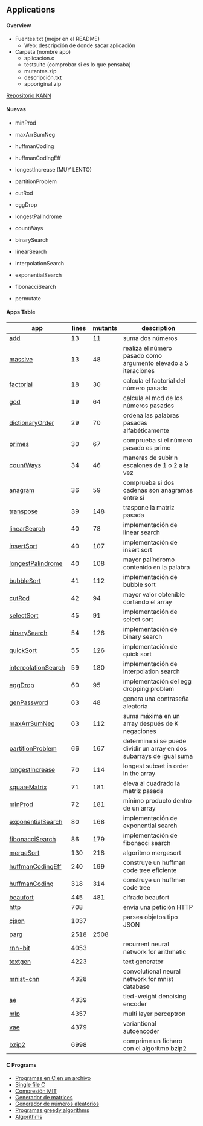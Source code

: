 ## Applications

#### Overview
 - Fuentes.txt (mejor en el README)
     - Web: descripción de donde sacar aplicación
 - Carpeta (nombre app)
     - aplicacion.c
     - testsuite (comprobar si es lo que pensaba)
     - mutantes.zip
     - descripción.txt
     - apporiginal.zip

[Repositorio KANN](https://github.com/attractivechaos/kann/tree/master/examples)

#### Nuevas
 - minProd
 - maxArrSumNeg
 - huffmanCoding
 - huffmanCodingEff
 - longestIncrease (MUY LENTO)
 - partitionProblem
 - cutRod
 - eggDrop
 - longestPalindrome
 - countWays
 - binarySearch
 - linearSearch
 - interpolationSearch
 - exponentialSearch
 - fibonacciSearch

 - permutate

#### Apps Table

| app | lines | mutants | description |
| ----------- | ----------- | ----------- | ----------- |
| [add](https://github.com/MartindlHeras/TFG_I/edit/main/apps/add) | 13 | 11 | suma dos números |
| [massive](https://github.com/MartindlHeras/TFG_I/edit/main/apps/massive) | 13 | 48 | realiza el número pasado como argumento elevado a 5 iteraciones |
| [factorial](https://github.com/MartindlHeras/TFG_I/edit/main/apps/factorial) | 18 | 30 | calcula el factorial del número pasado |
| [gcd](https://github.com/MartindlHeras/TFG_I/edit/main/apps/gcd) | 19 | 64 | calcula el mcd de los números pasados |
| [dictionaryOrder](https://github.com/MartindlHeras/TFG_I/edit/main/apps/dictionaryOrder) | 29 | 70 | ordena las palabras pasadas alfabéticamente |
| [primes](https://github.com/MartindlHeras/TFG_I/edit/main/apps/primes) | 30 | 67 | comprueba si el número pasado es primo |
| [countWays](https://github.com/MartindlHeras/TFG_I/edit/main/apps/countWays) | 34 | 46 | maneras de subir n escalones de 1 o 2 a la vez |
| [anagram](https://github.com/MartindlHeras/TFG_I/edit/main/apps/anagram) | 36 | 59 | comprueba si dos cadenas son anagramas entre sí |
| [transpose](https://github.com/MartindlHeras/TFG_I/edit/main/apps/transpose) | 39 | 148 | traspone la matriz pasada |
| [linearSearch](https://github.com/MartindlHeras/TFG_I/edit/main/apps/linearSearch) | 40 | 78 | implementación de linear search |
| [insertSort](https://github.com/MartindlHeras/TFG_I/edit/main/apps/insertSort) | 40 | 107 | implementación de insert sort |
| [longestPalindrome](https://github.com/MartindlHeras/TFG_I/edit/main/apps/longestPalindrome) | 40 | 108 | mayor palíndromo contenido en la palabra |
| [bubbleSort](https://github.com/MartindlHeras/TFG_I/edit/main/apps/bubbleSort) | 41 | 112 | implementación de bubble sort |
| [cutRod](https://github.com/MartindlHeras/TFG_I/edit/main/apps/cutRod) | 42 | 94 | mayor valor obtenible cortando el array |
| [selectSort](https://github.com/MartindlHeras/TFG_I/edit/main/apps/selectSort) | 45 | 91 | implementación de select sort |
| [binarySearch](https://github.com/MartindlHeras/TFG_I/edit/main/apps/binarySearch) | 54 | 126 | implementación de binary search |
| [quickSort](https://github.com/MartindlHeras/TFG_I/edit/main/apps/quickSort) | 55 | 126 | implementación de quick sort |
| [interpolationSearch](https://github.com/MartindlHeras/TFG_I/edit/main/apps/interpolationSearch) | 59 | 180 | implementación de interpolation search |
| [eggDrop](https://github.com/MartindlHeras/TFG_I/edit/main/apps/eggDrop) | 60 | 95 | implementación del egg dropping problem |
| [genPassword](https://github.com/MartindlHeras/TFG_I/edit/main/apps/genPassword) | 63 | 48 | genera una contraseña aleatoria |
| [maxArrSumNeg](https://github.com/MartindlHeras/TFG_I/edit/main/apps/maxArrSumNeg) | 63 | 112 | suma máxima en un array después de K negaciones |
| [partitionProblem](https://github.com/MartindlHeras/TFG_I/edit/main/apps/partitionProblem) | 66 | 167 | determina si se puede dividir un array en dos subarrays de igual suma |
| [longestIncrease](https://github.com/MartindlHeras/TFG_I/edit/main/apps/longestIncrease) | 70 | 114 | longest subset in order in the array |
| [squareMatrix](https://github.com/MartindlHeras/TFG_I/edit/main/apps/squareMatrix) | 71 | 181 | eleva al cuadrado la matriz pasada |
| [minProd](https://github.com/MartindlHeras/TFG_I/edit/main/apps/minProd) | 72 | 181 | mínimo producto dentro de un array |
| [exponentialSearch](https://github.com/MartindlHeras/TFG_I/edit/main/apps/exponentialSearch) | 80 | 168 | implementación de exponential search |
| [fibonacciSearch](https://github.com/MartindlHeras/TFG_I/edit/main/apps/fibonacciSearch) | 86 | 179 | implementación de fibonacci search |
| [mergeSort](https://github.com/MartindlHeras/TFG_I/edit/main/apps/mergeSort) | 130 | 218 | algoritmo mergesort |
| [huffmanCodingEff](https://github.com/MartindlHeras/TFG_I/edit/main/apps/huffmanCodingEff) | 240 | 199 | construye un huffman code tree eficiente |
| [huffmanCoding](https://github.com/MartindlHeras/TFG_I/edit/main/apps/huffmanCoding) | 318 | 314 | construye un huffman code tree |
| [beaufort](https://github.com/MartindlHeras/TFG_I/edit/main/apps/beaufort) | 445 | 481 | cifrado beaufort |
| [http](https://github.com/MartindlHeras/TFG_I/edit/main/apps/http) | 708 | | envía una petición HTTP |
| [cjson](https://github.com/MartindlHeras/TFG_I/edit/main/apps/cjson) | 1037 | | parsea objetos tipo JSON |
| [parg](https://github.com/MartindlHeras/TFG_I/edit/main/apps/parg) | 2518 | 2508 |  |
| [rnn-bit](https://github.com/MartindlHeras/TFG_I/edit/main/apps/rnn-bit) | 4053 | | recurrent neural network for arithmetic |
| [textgen](https://github.com/MartindlHeras/TFG_I/edit/main/apps/textgen) | 4223 | | text generator |
| [mnist-cnn](https://github.com/MartindlHeras/TFG_I/edit/main/apps/mnist-cnn) | 4328 | | convolutional neural network for mnist database |
| [ae](https://github.com/MartindlHeras/TFG_I/edit/main/apps/ae) | 4339 | | tied-weight denoising encoder |
| [mlp](https://github.com/MartindlHeras/TFG_I/edit/main/apps/mlp) | 4357 | | multi layer perceptron |
| [vae](https://github.com/MartindlHeras/TFG_I/edit/main/apps/vae) | 4379 | | variantional autoencoder |
| [bzip2](https://github.com/MartindlHeras/TFG_I/edit/main/apps/bzip2) | 6998 | | comprime un fichero con el algoritmo bzip2 |

#### C Programs
 - [Programas en C en un archivo](https://github.com/nothings/single_file_libs)
 - [Single file C](https://www.programiz.com/c-programming/examples)
 - [Compresión MIT](https://people.csail.mit.edu/smcc/projects/single-file-programs/)
 - [Generador de matrices](https://onlinemathtools.com/generate-random-matrix)
 - [Generador de números aleatorios](https://www.random.org/sequences/?min=1&max=100&col=1&format=html&rnd=new)
 - [Programas greedy algorithms](https://www.geeksforgeeks.org/greedy-algorithms/?ref=shm)
 - [Algorithms](https://www.geeksforgeeks.org/fundamentals-of-algorithms/?ref=shm)
